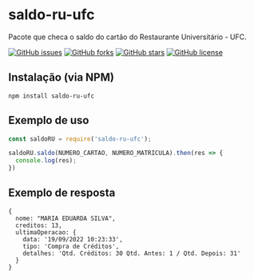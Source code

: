 # saldo-ru-ufc
Pacote que checa o saldo do cartão do Restaurante Universitário - UFC.

[![GitHub issues](https://img.shields.io/github/issues/luisgbr1el/saldo-ru-ufc?style=flat-square)](https://github.com/luisgbr1el/saldo-ru-ufc/issues)
[![GitHub forks](https://img.shields.io/github/forks/luisgbr1el/saldo-ru-ufc?style=flat-square)](https://github.com/luisgbr1el/saldo-ru-ufc/network)
[![GitHub stars](https://img.shields.io/github/stars/luisgbr1el/saldo-ru-ufc?style=flat-square)](https://github.com/luisgbr1el/saldo-ru-ufc/stargazers)
[![GitHub license](https://img.shields.io/github/license/luisgbr1el/saldo-ru-ufc?style=flat-square)](https://github.com/luisgbr1el/saldo-ru-ufc)

## Instalação (via NPM)
```git
npm install saldo-ru-ufc
```

## Exemplo de uso

```js
const saldoRU = require('saldo-ru-ufc');

saldoRU.saldo(NUMERO_CARTAO, NUMERO_MATRICULA).then(res => {
  console.log(res);
})
```

## Exemplo de resposta

```
{
  nome: "MARIA EDUARDA SILVA",
  creditos: 13,
  ultimaOperacao: {
    data: '19/09/2022 10:23:33',
    tipo: 'Compra de Créditos',
    detalhes: 'Qtd. Créditos: 30 Qtd. Antes: 1 / Qtd. Depois: 31'
  }
}
```
